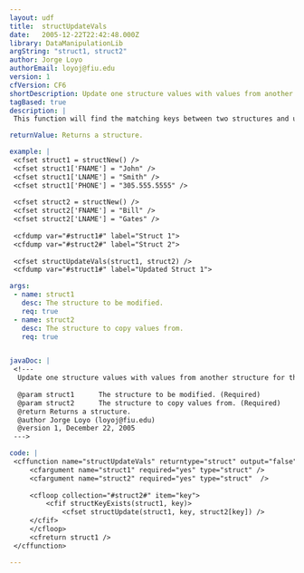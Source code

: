 ```yaml
---
layout: udf
title:  structUpdateVals
date:   2005-12-22T22:42:48.000Z
library: DataManipulationLib
argString: "struct1, struct2"
author: Jorge Loyo
authorEmail: loyoj@fiu.edu
version: 1
cfVersion: CF6
shortDescription: Update one structure values with values from another structure for those keys that match.
tagBased: true
description: |
 This function will find the matching keys between two structures and update structure1 values with structure2 values. If structure2 has more keys than structure1 the keys will not be added.

returnValue: Returns a structure.

example: |
 <cfset struct1 = structNew() />
 <cfset struct1['FNAME'] = "John" />
 <cfset struct1['LNAME'] = "Smith" />
 <cfset struct1['PHONE'] = "305.555.5555" />
 
 <cfset struct2 = structNew() />
 <cfset struct2['FNAME'] = "Bill" />
 <cfset struct2['LNAME'] = "Gates" />
 
 <cfdump var="#struct1#" label="Struct 1">
 <cfdump var="#struct2#" label="Struct 2">
 
 <cfset structUpdateVals(struct1, struct2) />
 <cfdump var="#struct1#" label="Updated Struct 1">

args:
 - name: struct1
   desc: The structure to be modified.
   req: true
 - name: struct2
   desc: The structure to copy values from.
   req: true


javaDoc: |
 <!---
  Update one structure values with values from another structure for those keys that match.
  
  @param struct1      The structure to be modified. (Required)
  @param struct2      The structure to copy values from. (Required)
  @return Returns a structure. 
  @author Jorge Loyo (loyoj@fiu.edu) 
  @version 1, December 22, 2005 
 --->

code: |
 <cffunction name="structUpdateVals" returntype="struct" output="false">
     <cfargument name="struct1" required="yes" type="struct" />
     <cfargument name="struct2" required="yes" type="struct"  />
 
     <cfloop collection="#struct2#" item="key">
         <cfif structKeyExists(struct1, key)>
             <cfset structUpdate(struct1, key, struct2[key]) />
     </cfif>
     </cfloop>        
     <cfreturn struct1 />
 </cffunction>

---
```


